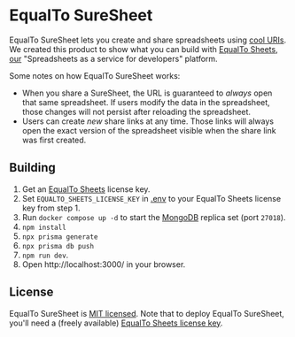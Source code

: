 # EqualTo SureSheet

EqualTo SureSheet lets you create and share spreadsheets using [cool URIs](https://www.w3.org/Provider/Style/URI). We
created this product to show what you can build with [EqualTo Sheets](https://sheets.equalto.com/),
[our](https://www.equalto.com) "Spreadsheets as a service for developers" platform.

Some notes on how EqualTo SureSheet works:

* When you share a SureSheet, the URL is guaranteed to _always_ open that same spreadsheet. If users modify the data in the
  spreadsheet, those changes will not persist after reloading the spreadsheet.
* Users can create _new_ share links at any time. Those links will always open the exact version of the spreadsheet visible
  when the share link was first created.
## Building

1. Get an [EqualTo Sheets](https://sheets.equalto.com/) license key.
2. Set `EQUALTO_SHEETS_LICENSE_KEY` in [.env](.env) to your EqualTo Sheets license key from step 1.
3. Run `docker compose up -d` to start the [MongoDB](https://www.mongodb.com/) replica set (port `27018`).
4. `npm install`
5. `npx prisma generate`
6. `npx prisma db push`
7. `npm run dev`.
8. Open http://localhost:3000/ in your browser.


## License

EqualTo SureSheet is [MIT licensed](LICENSE.md). Note that to deploy EqualTo SureSheet, you'll need a (freely available)
[EqualTo Sheets license key](https://sheets.equalto.com/).

